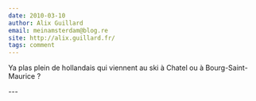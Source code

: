 ```yaml
---
date: 2010-03-10
author: Alix Guillard
email: meinamsterdam@blog.re
site: http://alix.guillard.fr/
tags: comment
---
```


<p>
Ya plas plein de hollandais qui viennent au ski à Chatel ou à Bourg-Saint-Maurice ?
</p>
---